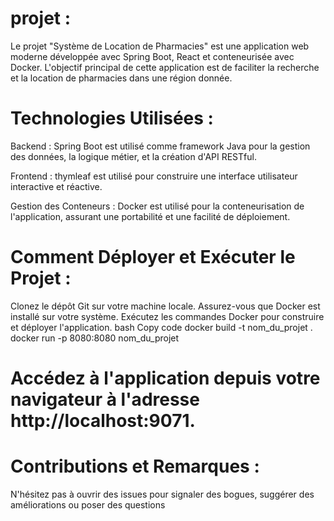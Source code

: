 # projet :
Le projet "Système de Location de Pharmacies" est une application web moderne développée avec Spring Boot, React et conteneurisée avec Docker. L'objectif principal de cette application est de faciliter la recherche et la location de pharmacies dans une région donnée.

# Technologies Utilisées :
Backend : Spring Boot est utilisé comme framework Java pour la gestion des données, la logique métier, et la création d'API RESTful.

Frontend : thymleaf est utilisé pour construire une interface utilisateur interactive et réactive.

Gestion des Conteneurs : Docker est utilisé pour la conteneurisation de l'application, assurant une portabilité et une facilité de déploiement.

# Comment Déployer et Exécuter le Projet :
Clonez le dépôt Git sur votre machine locale. Assurez-vous que Docker est installé sur votre système. Exécutez les commandes Docker pour construire et déployer l'application. bash Copy code docker build -t nom_du_projet . docker run -p 8080:8080 nom_du_projet

# Accédez à l'application depuis votre navigateur à l'adresse http://localhost:9071.

# Contributions et Remarques :
N'hésitez pas à ouvrir des issues pour signaler des bogues, suggérer des améliorations ou poser des questions
